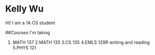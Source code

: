 # Kelly Wu
Hi! I am a 1A CS student

##Courses I'm taking
1. MATH 137
2.MATH 135
3.CS 135
4.EMLS 129R writing and reading
5.PHYS 121
